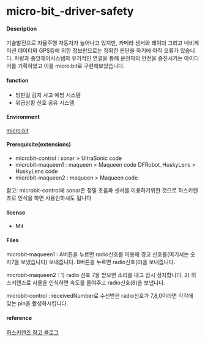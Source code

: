 # micro-bit_-driver-safety

#### Description

기술발전으로 자율주행 자동차가 늘어나고 있지만, 카메라 센서와 레이더 그리고 네비게이션 데이터와 GPS등에 의한 정보만으로는 정확한 판단을 하기에 아직 오류가 있습니다. 
차량과 중앙제어시스템의 유기적인 연결을 통해 운전자의 안전을 증진시키는 아이디어를 기획하였고 이를 micro:bit로 구현해보았습니다.

#### function
* 빙판길 감지 사고 예방 시스템
* 위급상황 신호 공유 시스템


#### Environment

[micro:bit](https://makecode.microbit.org/)

#### Prerequisite(extensions)

* microbit-control  : sonar > UltraSonic code
* microbit-maqueen1 : maqueen > Maqueen code
                    DFRobot_HuskyLens > HuskyLens code
* microbit-maqueen2 : maqueen > Maqueen code

참고: microbit-control에 sonar은 정밀 초음파 센서를 이용하기위한 것으로 허스키렌즈로 인식을 하면 사용안하셔도 됩니다

#### license

* Mit

#### Files

microbit-maqueen1 : A버튼을 누르면 radio신호를 이용해 경고 신호를(여기서는 숫자7을 보냈습니다) 보내줍니다. B버튼을 누르면 radio신호(0)을 보내줍니다.

microbit-maqueen2 : 1) radio 신호 7을 받으면 소리를 내고 잠시 정지합니다.
                    2) 허스키렌즈로 사물을 인식하면 속도를 줄여주고 radio신호(8)을 보냅니다.
                    
microbit-control  : receivedNumber로 수신받은 radio신호가 7,8,0이라면 각각에 맞는 pin을 활성화시킵니다.

#### reference
[허스키렌즈 참고 블로그](https://blog.naver.com/mathmuse/222547919885)
